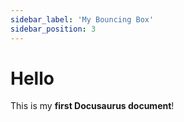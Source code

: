 ```yaml
---
sidebar_label: 'My Bouncing Box'
sidebar_position: 3
---
```


# Hello

This is my **first Docusaurus document**!
